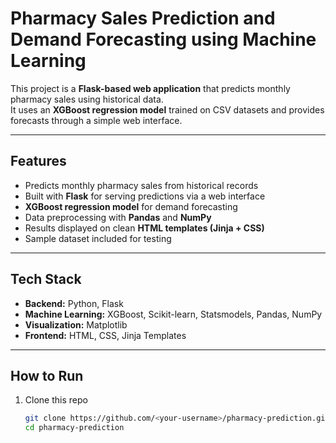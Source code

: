 
# Pharmacy Sales Prediction and Demand Forecasting using Machine Learning

This project is a **Flask-based web application** that predicts monthly pharmacy sales using historical data.  
It uses an **XGBoost regression model** trained on CSV datasets and provides forecasts through a simple web interface.

---

## Features
- Predicts monthly pharmacy sales from historical records  
- Built with **Flask** for serving predictions via a web interface  
- **XGBoost regression model** for demand forecasting  
- Data preprocessing with **Pandas** and **NumPy**  
- Results displayed on clean **HTML templates (Jinja + CSS)**  
- Sample dataset included for testing  

---

## Tech Stack
- **Backend:** Python, Flask  
- **Machine Learning:** XGBoost, Scikit-learn, Statsmodels, Pandas, NumPy  
- **Visualization:** Matplotlib  
- **Frontend:** HTML, CSS, Jinja Templates  


---

## How to Run
1. Clone this repo  
   ```bash
   git clone https://github.com/<your-username>/pharmacy-prediction.git
   cd pharmacy-prediction

